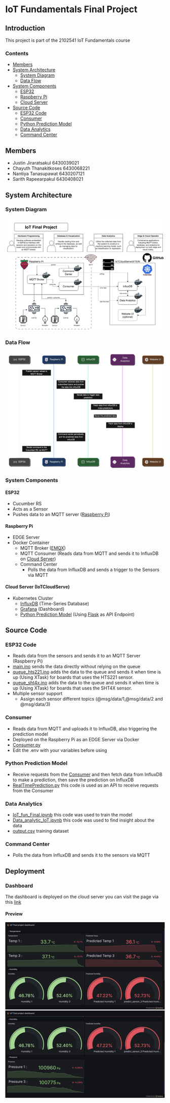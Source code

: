# IoT Fundamentals Final Project

## Introduction

This project is part of the 2102541 IoT Fundamentals course

### Contents

- [Members](#members)
- [System Architecture](#system-architecture)
  - [System Diagram](#system-diagram)
  - [Data Flow](#data-flow)
- [System Components](#system-components)
  - [ESP32](#esp32)
  - [Raspberry Pi](#raspberry-pi)
  - [Cloud Server](#cloud-server-iotcloudserve)
- [Source Code](#source-code)
  - [ESP32 Code](#esp32-code)
  - [Consumer](#consumer)
  - [Python Prediction Model](#python-prediction-model)
  - [Data Analytics](#data-analytics)
  - [Command Center](#command-center)

## Members

- Justin Jiraratsakul 6430039021
- Chayuth Thanakitkoses 6430068221
- Nantiya Tanasupawat 6430207121
- Sarith Rapeearpakul 6430408021

## System Architecture

### System Diagram

![Diagram](/Diagram.svg)

### Data Flow

![Data Flow](/Dataflow-eraser.svg)

### System Components

#### ESP32

- Cucumber RS
- Acts as a Sensor
- Pushes data to an MQTT server ([Raspberry Pi](#raspberry-pi))

#### Raspberry Pi

- EDGE Server
- Docker Container
  - MQTT Broker ([EMQX](https://www.emqx.io/))
  - MQTT Consumer (Reads data from MQTT and sends it to InfluxDB on [Cloud Server](#cloud-server-iotcloudserve))
  - Command Center
    - Polls the data from InfluxDB and sends a trigger to the Sensors via MQTT

#### Cloud Server (IoTCloudServe)

- Kubernetes Cluster
  - [InfluxDB](https://hub.docker.com/_/influxdb) (Time-Series Database)
  - [Grafana](https://grafana.com/docs/grafana/latest/setup-grafana/installation/docker/) (Dashboard)
  - [Python Prediction Model](#python-prediction-model) (Using [Flask](https://flask.palletsprojects.com/en/3.0.x/) as API Endpoint)

## Source Code

### ESP32 Code

- Reads data from the sensors and sends it to an MQTT Server (Raspberry Pi)
- [main.ino](ESP32/main.ino) sends the data directly without relying on the queue
- [queue_hts221.ino](ESP32/queue_hts221.ino) adds the data to the queue and sends it when time is up (Using XTask) for boards that uses the HTS221 sensor.
- [queue_sht4x.ino](ESP32/queue_sht4x.ino) adds the data to the queue and sends it when time is up (Using XTask) for boards that uses the SHT4X sensor.
- Multiple sensor support
  - Assign each sensor different topics (@msg/data/1,@msg/data/2 and @msg/data/3)

### Consumer

- Reads data from MQTT and uploads it to InfluxDB, also triggering the prediction model
- Deployed on the Raspberry Pi as an EDGE Server via Docker
- [Consumer.py](Consumer/Consumer.py)
- Edit the .env with your variables before using

### Python Prediction Model

- Receive requests from the [Consumer](#consumer) and then fetch data from InfluxDB to make a prediction, then save the prediction on InfluxDB
- [RealTimePrediction.py](Prediction/RealTimePrediction.py) this code is used as an API to receive requests from the Consumer

### Data Analytics

- [IoT_fun_Final.ipynb](/Data%20Analytics/PredictionTraining/IoT_fun_Final.ipynb) this code was used to train the model
- [Data_analytic_IoT.ipynb](/Data%20Analytics/Data%20Analysis/Data_analytic_IoT.ipynb) this code was used to find insight about the data
- [output.csv](/Data%20Analytics/output.csv) training dataset

### Command Center

- Polls the data from InfluxDB and sends it to the sensors via MQTT

## Deployment

### Dashboard

The dashboard is deployed on the cloud server you can visit the page via this [link](https://iot-group5-service3.iotcloudserve.net/public-dashboards/ac62c72b7e56497080056afb10efc0eb)

#### Preview

![Dashboard Preview 1](/IMG_6144.PNG)
![Dashboard Preview 2](/IMG_6145.PNG)

